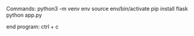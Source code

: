 Commands:
    python3 -m venv env
    source env/bin/activate
    pip install flask
    python app.py




end program:
    ctrl + c